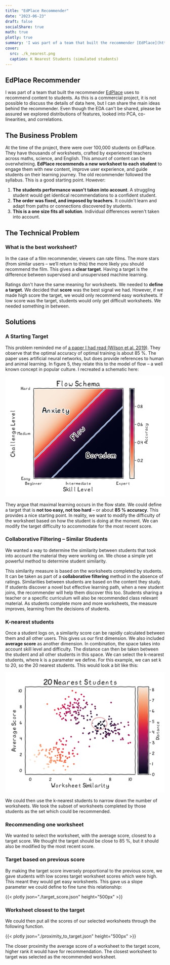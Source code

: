 ```yaml
---
title: "EdPlace Recommender"
date: "2023-06-23"
draft: false
socialShare: true
math: true
plotly: true
summary: 'I was part of a team that built the recommender [EdPlace](https://www.edplace.com/) uses to recommend content to students. **EdPlace recommends a new worksheet to each student** to engage them with new content, improve user experience, and guide students on their learning journey.'
cover:
  src: ./k_nearest.png
  caption: K Nearest Students (simulated students)
---
```


## EdPlace Recommender

I was part of a team that built the recommender [EdPlace](https://www.edplace.com/) uses to recommend content to students. As this is a commercial project, it is not possible to discuss the details of data here, but I can share the main ideas behind the recommender. Even though the EDA can't be shared, please be assured we explored distributions of features, looked into PCA, co-linearities, and correlations.

## The Business Problem

At the time of the project, there were over 100,000 students on EdPlace. They have thousands of worksheets, crafted by experienced teachers across maths, science, and English. This amount of content can be overwhelming. **EdPlace recommends a new worksheet to each student** to engage them with new content, improve user experience, and guide students on their learning journey. The old recommender followed the syllabus. This is a good starting point. However:

1. **The students performance wasn't taken into account**. A struggling student would get identical recommendations to a confident student.
2. **The order was fixed, and imposed by teachers**. It couldn't learn and adapt from paths or connections discovered by students.
3. **This is a one size fits all solution**. Individual differences weren't taken into account.

## The Technical Problem

### What is the best worksheet?

In the case of a film recommender, viewers can rate films. The more stars (from similar users – we’ll return to this) the more likely you should recommend the film. This gives a **clear target**. Having a target is the difference between supervised and unsupervised machine learning.

Ratings don't have the same meaning for worksheets. We needed to **define a target**. We decided that **score** was the best signal we had. However, if we made high score the target, we would only recommend easy worksheets. If low score was the target, students would only get difficult worksheets. We needed something in between.

## Solutions

### A Starting Target

This problem reminded me of [a paper I had read (Wilson et al. 2019)](https://www.nature.com/articles/s41467-019-12552-4). They observe that the optimal accuracy of optimal training is about 85 %. The paper uses artificial neural networks, but does provide references to human and animal learning. In figure 5, they relate this to the model of flow – a well known concept in popular culture. I recreated a schematic here:

![Flow](./flow_schema_transparent.png)

They argue that maximal learning occurs in the flow state. We could define a target that is **not too easy, not too hard** – or about **85 % accuracy**. This provides a nice starting point. In reality, we want to modify the difficulty of the worksheet based on how the student is doing at the moment. We can modify the target difficulty to accommodate for the most recent score.

### Collaborative Filtering – Similar Students

We wanted a way to determine the similarity between students that took into account the material they were working on. We chose a simple yet powerful method to determine student similarity.

This similarity measure is based on the worksheets completed by students. It can be taken as part of a **collaborative filtering** method in the absence of ratings. Similarities between students are based on the content they study. If students discover a novel but effective learning path, when a new student joins, the recommender will help them discover this too. Students sharing a teacher or a specific curriculum will also be recommended class relevant material. As students complete more and more worksheets, the measure improves, learning from the decisions of students.

### K-nearest students

Once a student logs on, a similarity score can be rapidly calculated between them and all other users. This gives us our first dimension. We also included **average score** as another dimension. In combination, the space takes into account skill level and difficulty. The distance can then be taken between the student and all other students in this space. We can select the k-nearest students, where k is a parameter we define. For this example, we can set k to 20, so the 20 nearest students. This would look a bit like this:

![K Nearest Students (simulated students)](./k_nearest.png "K Nearest Students (simulated students)")

We could then use the k-nearest students to narrow down the number of worksheets. We took the subset of worksheets completed by those students as the set which could be recommended.

### Recommending one worksheet

We wanted to select the worksheet, with the average score, closest to a target score. We thought the target should be close to 85 %, but it should also be modified by the most recent score.

### Target based on previous score

By making the target score inversely proportional to the previous score, we gave students with low scores target worksheet scores which were high. This meant they would get easy worksheets. This gave us a slope parameter we could define to fine tune this relationship:

{{< plotly json="./target_score.json" height="500px" >}}

### Worksheet closest to the target

We could then put all the scores of our selected worksheets through the following function.

{{< plotly json="./proximity_to_target.json" height="500px" >}}

The closer proximity the average score of a worksheet to the target score, higher rank it would have for recommendation. The closest worksheet to target was selected as the recommended worksheet.
